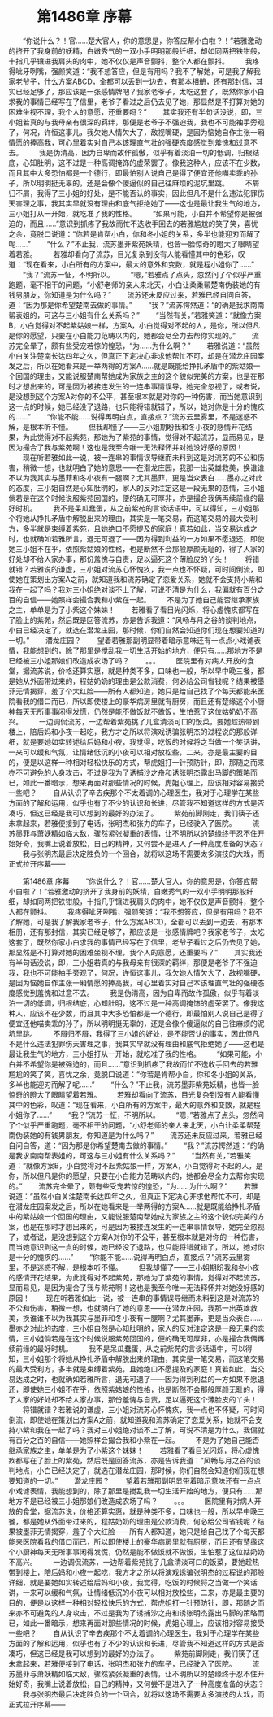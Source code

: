 # 　　第1486章 序幕
　　“你说什么？！官……楚大官人，你的意思是，你答应帮小白啦？！”若雅激动的挤开了我身前的妖精，白嫩秀气的一双小手明明那般纤细，却如同两把铁钳般，十指几乎镶进我肩头的肉中，她不仅仅是声音颤抖，整个人都在颤抖。
　　我疼得呲牙咧嘴，强颜笑道：“我不想答应，但是有用吗？我不了解她，可是我了解我家老爷子，什么方案ABCD，全都可以丢到一边去，有那本相册，还有那封信，其实已经足够了，那应该是一张感情牌吧？我家老爷子，太吃这套了，既然你家小白求我的事情已经写在了信里，老爷子看过之后仍去见了她，那显然是不打算对她的困难坐视不理，我个人的意愿，还重要吗？”
　　其实我还有半句话没说，即，三小姐若真的与我母亲有很深的羁绊，那便是老爷子不强迫我，我也不可能袖手旁观了，何况，许恒这事儿，我欠她人情欠大了，敌视嘴硬，是因为恼她自作主张一厢情愿的捧高我，可心里着实对自己本该理直气壮的强硬态度感觉到羞愧和过意不去。
　　我是伪清高，因为自卑而故作孤傲，似乎有着淡泊一切的低调，归根结底，心知肚明，这不过是一种高调掩饰的虚荣罢了。像我这种人，应该不在少数，而且其中大多恐怕都是一个德行，即最怕别人说自己是得了便宜还他喵卖乖的孙子，所以明明挺无辜的，还是会像个傻逼似的自己往麻烦的泥坑里跳。
　　不屑归不屑，我得了三小姐的好处，是不能否认的事实，因此但凡不是什么违法犯罪伤天害理之事，我其实早就没有理由和底气拒绝她了——这也是最让我生气的地方，三小姐打从一开始，就吃准了我的性格。
　　“如果可能，小白并不希望你是被强迫的，而且……”意识到抓疼了我故而忙不迭收手回去的若雅尴尬的笑了笑，喜忧之余，竟脱口说道：“你若是肯帮小白，你和冬小姐的关系，多半也能迎刃而解了呢……”
　　“什么？”不止我，流苏墨菲紫苑妖精，也皆一脸惊奇的瞪大了眼睛望着若雅。
　　若雅却看向了流苏，目光复杂到没有人能看懂其中的色彩，叹道：“现在看来，小白所有的方案中，最大的意外和变数，就是程小姐你了……”
　　“我？”流苏一怔，不明所以。
　　“嗯，”若雅点了点头，忽然问了个似乎严重跑题，毫不相干的问题，“小舒老师的亲人来北天，小白让柔柔帮楚南伪装她的有钱男朋友，你知道是为什么吗？”
　　流苏还未反应过来，若雅已经自问自答，道：“因为那是你希望楚南去做的事情。”
　　“我？”流苏愕然道：“的确是我求南南帮表姐的，可这与三小姐有什么关系吗？”
　　“当然有关，”若雅笑道：“就像方案B，小白觉得对不起紫姑娘一样，方案A，小白觉得对不起的人，是你，所以但凡是你的愿望，只要在小白能力范畴以内的，她都会尽全力去帮你实现的。”
　　流苏完全晕了，颇有些受宠若惊的惶恐，“为……为什么啊？”
　　若雅说道：“虽然小白关注楚南长达四年之久，但真正下定决心非求他帮忙不可，却是在潜龙庄园案发之后，所以在她看来是一举两得的方案A……就是既能给挣扎矛盾中的紫姑娘一个回国的理由，又能说服楚南帮她成为家族之主的这个貌似完美的方案，也是在那时才想出来的，可是因为被接连发生的一连串事情误导，她完全忽视了，或者说，是没想到这个方案A对你的不公平，甚至根本就是对你的一种伤害，而当她意识到这一点的时候，她已经没了退路，也只能将错就错了，所以，她对你是十分的愧疚的……”
　　“你能不能……说得再明白点，直接点？”流苏云里雾里，不是迷惑不解，是根本听不懂。
　　但我却懂了——三小姐期盼我和冬小夜的感情开花结果，为此觉得对不起紫苑，那她为了紫苑的事情，觉得对不起流苏，显而易见，是因为撮合了我与紫苑啊！这也是我至今唯一无法释怀并对她没好感的原因！
　　现在听若雅如此一说，被一连串的事情误导继而未料到这是对流苏的不公和伤害，稍微一想，也就明白了她的意思——在潜龙庄园，我那一出英雄救美，换谁谁不以为我其实与墨菲和冬小夜有一腿啊？尤其墨菲，更是当众表白……墨亦之对此的态度，三小姐自然是心知肚明的，家人的反对注定这是一段无果的恋情，三小姐倘若是在这个时候说服紫苑回国的，便的确无可厚非，亦是撮合我俩再续前缘的最好时机。
　　我不是呆瓜蠢蛋，从之前紫苑的言谈话语中，可以得知，三小姐那个将她从挣扎矛盾中解脱出来的理由，其实是一笔交易，而这笔交易的最大受利方，多半就是束缚着紫苑，且她绝口不愿提及的家庭！真若如此，当交易达成之时，也就确如若雅所言，退无可退了——因为得到利益的一方如果不愿退还，即使她三小姐不在乎，依照紫姑娘的性格，也是断然不会那般厚颜无耻的，得了人家的好处却不给人家办事，那份羞愧与自责，足以逼死这个薄脸皮的丫头！
　　将错就错？若雅说的谦虚，三小姐对流苏心怀愧疚，我一点也不怀疑，可时间倒流，即使她在策划出方案A之前，就知道我和流苏确定了恋爱关系，她就不会支持小紫和我在一起了吗？我对三小姐绝对谈不上了解，可说不清是为什么，我偏就有百分之百的自信——她照样会撮合我和小紫在一起。
　　不是为了她自己能否继承家族之主，单单是为了小紫这个妹妹！
　　若雅看了看目光闪烁，将心虚愧疚都写在了脸上的紫苑，然后既是回答流苏，亦是告诉我道：“风畅与月之谷的谈判地点，小白已经决定了，就选在潜龙庄园，那时候，你们自然会知道你们现在想要知道的一切。”
　　潜龙庄园？
　　望着若雅那副明显带着暗示意味还有一点点小戏谑表情，我能想到的，除了那里是搅乱我一切生活开始的地方，便只有……那地方不是已经被三小姐那娘们改造成农场了吗？
　　。。。
　　医院里有对病人开放的食堂，据流苏说，价格还算实惠，就是种类不多，口味也一般，所以早中晚三餐，都是她从外面带过来的，程姑奶奶的理由是公款消费，何必给公司省钱呢？结果被墨菲无情揭穿，羞了个大红脸——所有人都知道，她只是给自己找了个每天都能来医院看我的借口而已，所以即使楼上的豪华病房里就有厨房，而且还有楚缘这个小厨神每天无所事事闲得发慌，仍然是能不做饭就不做饭，生怕惹了这位姑奶奶不高兴。
　　一边调侃流苏，一边帮着紫苑挑了几盒清淡可口的饭菜，要她趁热带到楼上，陪后妈和小夜一起吃，我方才之所以将演戏诱骗张明杰的过程说的那般详细，就是要她如实转述给后妈和小夜，我觉得，吃饭的时候将之当做一个笑话讲，一来可以缓和气氛，让情绪低沉的小夜可以相对放松些，二来，亦是最主要的目的，便是以这样一种相对轻松快乐的方式，帮虎姐打一针预防针，即，那随之而来亦不可避免的人身攻击，不过是我为了诱捕沙之舟和诱张明杰露出马脚的策略而已，如此一番暗示，想来再面对那些情况的时候，虎姐心理上，应该相对容易接受一些吧？
　　自从认识了辛去疾那个不太着调的心理医生，我对于心理学在某些方面的了解和运用，似乎也有了不少的认识和长进，尽管我不知道这样的方式是否凑巧，但这已经是我可以想到的最好的办法了。
　　紫苑前脚刚走，我们筷子还未拿起来，若雅便接到了电话，张明杰和张力的车子，已经驶入了医院。
　　流苏墨菲与萧妖精如临大敌，骤然紧张凝重的表情，让不明所以的楚缘终于忍不住开始好奇，我嘴上说着放松，自己的精神，又何尝不是进入了一种高度准备的状态？
　　我与张明杰最后决定胜负的一个回合，就将以这场不需要太多演技的大戏，而正式拉开序幕——

　　第1486章 序幕
　　“你说什么？！官……楚大官人，你的意思是，你答应帮小白啦？！”若雅激动的挤开了我身前的妖精，白嫩秀气的一双小手明明那般纤细，却如同两把铁钳般，十指几乎镶进我肩头的肉中，她不仅仅是声音颤抖，整个人都在颤抖。
　　我疼得呲牙咧嘴，强颜笑道：“我不想答应，但是有用吗？我不了解她，可是我了解我家老爷子，什么方案ABCD，全都可以丢到一边去，有那本相册，还有那封信，其实已经足够了，那应该是一张感情牌吧？我家老爷子，太吃这套了，既然你家小白求我的事情已经写在了信里，老爷子看过之后仍去见了她，那显然是不打算对她的困难坐视不理，我个人的意愿，还重要吗？”
　　其实我还有半句话没说，即，三小姐若真的与我母亲有很深的羁绊，那便是老爷子不强迫我，我也不可能袖手旁观了，何况，许恒这事儿，我欠她人情欠大了，敌视嘴硬，是因为恼她自作主张一厢情愿的捧高我，可心里着实对自己本该理直气壮的强硬态度感觉到羞愧和过意不去。
　　我是伪清高，因为自卑而故作孤傲，似乎有着淡泊一切的低调，归根结底，心知肚明，这不过是一种高调掩饰的虚荣罢了。像我这种人，应该不在少数，而且其中大多恐怕都是一个德行，即最怕别人说自己是得了便宜还他喵卖乖的孙子，所以明明挺无辜的，还是会像个傻逼似的自己往麻烦的泥坑里跳。
　　不屑归不屑，我得了三小姐的好处，是不能否认的事实，因此但凡不是什么违法犯罪伤天害理之事，我其实早就没有理由和底气拒绝她了——这也是最让我生气的地方，三小姐打从一开始，就吃准了我的性格。
　　“如果可能，小白并不希望你是被强迫的，而且……”意识到抓疼了我故而忙不迭收手回去的若雅尴尬的笑了笑，喜忧之余，竟脱口说道：“你若是肯帮小白，你和冬小姐的关系，多半也能迎刃而解了呢……”
　　“什么？”不止我，流苏墨菲紫苑妖精，也皆一脸惊奇的瞪大了眼睛望着若雅。
　　若雅却看向了流苏，目光复杂到没有人能看懂其中的色彩，叹道：“现在看来，小白所有的方案中，最大的意外和变数，就是程小姐你了……”
　　“我？”流苏一怔，不明所以。
　　“嗯，”若雅点了点头，忽然问了个似乎严重跑题，毫不相干的问题，“小舒老师的亲人来北天，小白让柔柔帮楚南伪装她的有钱男朋友，你知道是为什么吗？”
　　流苏还未反应过来，若雅已经自问自答，道：“因为那是你希望楚南去做的事情。”
　　“我？”流苏愕然道：“的确是我求南南帮表姐的，可这与三小姐有什么关系吗？”
　　“当然有关，”若雅笑道：“就像方案B，小白觉得对不起紫姑娘一样，方案A，小白觉得对不起的人，是你，所以但凡是你的愿望，只要在小白能力范畴以内的，她都会尽全力去帮你实现的。”
　　流苏完全晕了，颇有些受宠若惊的惶恐，“为……为什么啊？”
　　若雅说道：“虽然小白关注楚南长达四年之久，但真正下定决心非求他帮忙不可，却是在潜龙庄园案发之后，所以在她看来是一举两得的方案A……就是既能给挣扎矛盾中的紫姑娘一个回国的理由，又能说服楚南帮她成为家族之主的这个貌似完美的方案，也是在那时才想出来的，可是因为被接连发生的一连串事情误导，她完全忽视了，或者说，是没想到这个方案A对你的不公平，甚至根本就是对你的一种伤害，而当她意识到这一点的时候，她已经没了退路，也只能将错就错了，所以，她对你是十分的愧疚的……”
　　“你能不能……说得再明白点，直接点？”流苏云里雾里，不是迷惑不解，是根本听不懂。
　　但我却懂了——三小姐期盼我和冬小夜的感情开花结果，为此觉得对不起紫苑，那她为了紫苑的事情，觉得对不起流苏，显而易见，是因为撮合了我与紫苑啊！这也是我至今唯一无法释怀并对她没好感的原因！
　　现在听若雅如此一说，被一连串的事情误导继而未料到这是对流苏的不公和伤害，稍微一想，也就明白了她的意思——在潜龙庄园，我那一出英雄救美，换谁谁不以为我其实与墨菲和冬小夜有一腿啊？尤其墨菲，更是当众表白……墨亦之对此的态度，三小姐自然是心知肚明的，家人的反对注定这是一段无果的恋情，三小姐倘若是在这个时候说服紫苑回国的，便的确无可厚非，亦是撮合我俩再续前缘的最好时机。
　　我不是呆瓜蠢蛋，从之前紫苑的言谈话语中，可以得知，三小姐那个将她从挣扎矛盾中解脱出来的理由，其实是一笔交易，而这笔交易的最大受利方，多半就是束缚着紫苑，且她绝口不愿提及的家庭！真若如此，当交易达成之时，也就确如若雅所言，退无可退了——因为得到利益的一方如果不愿退还，即使她三小姐不在乎，依照紫姑娘的性格，也是断然不会那般厚颜无耻的，得了人家的好处却不给人家办事，那份羞愧与自责，足以逼死这个薄脸皮的丫头！
　　将错就错？若雅说的谦虚，三小姐对流苏心怀愧疚，我一点也不怀疑，可时间倒流，即使她在策划出方案A之前，就知道我和流苏确定了恋爱关系，她就不会支持小紫和我在一起了吗？我对三小姐绝对谈不上了解，可说不清是为什么，我偏就有百分之百的自信——她照样会撮合我和小紫在一起。
　　不是为了她自己能否继承家族之主，单单是为了小紫这个妹妹！
　　若雅看了看目光闪烁，将心虚愧疚都写在了脸上的紫苑，然后既是回答流苏，亦是告诉我道：“风畅与月之谷的谈判地点，小白已经决定了，就选在潜龙庄园，那时候，你们自然会知道你们现在想要知道的一切。”
　　潜龙庄园？
　　望着若雅那副明显带着暗示意味还有一点点小戏谑表情，我能想到的，除了那里是搅乱我一切生活开始的地方，便只有……那地方不是已经被三小姐那娘们改造成农场了吗？
　　。。。
　　医院里有对病人开放的食堂，据流苏说，价格还算实惠，就是种类不多，口味也一般，所以早中晚三餐，都是她从外面带过来的，程姑奶奶的理由是公款消费，何必给公司省钱呢？结果被墨菲无情揭穿，羞了个大红脸——所有人都知道，她只是给自己找了个每天都能来医院看我的借口而已，所以即使楼上的豪华病房里就有厨房，而且还有楚缘这个小厨神每天无所事事闲得发慌，仍然是能不做饭就不做饭，生怕惹了这位姑奶奶不高兴。
　　一边调侃流苏，一边帮着紫苑挑了几盒清淡可口的饭菜，要她趁热带到楼上，陪后妈和小夜一起吃，我方才之所以将演戏诱骗张明杰的过程说的那般详细，就是要她如实转述给后妈和小夜，我觉得，吃饭的时候将之当做一个笑话讲，一来可以缓和气氛，让情绪低沉的小夜可以相对放松些，二来，亦是最主要的目的，便是以这样一种相对轻松快乐的方式，帮虎姐打一针预防针，即，那随之而来亦不可避免的人身攻击，不过是我为了诱捕沙之舟和诱张明杰露出马脚的策略而已，如此一番暗示，想来再面对那些情况的时候，虎姐心理上，应该相对容易接受一些吧？
　　自从认识了辛去疾那个不太着调的心理医生，我对于心理学在某些方面的了解和运用，似乎也有了不少的认识和长进，尽管我不知道这样的方式是否凑巧，但这已经是我可以想到的最好的办法了。
　　紫苑前脚刚走，我们筷子还未拿起来，若雅便接到了电话，张明杰和张力的车子，已经驶入了医院。
　　流苏墨菲与萧妖精如临大敌，骤然紧张凝重的表情，让不明所以的楚缘终于忍不住开始好奇，我嘴上说着放松，自己的精神，又何尝不是进入了一种高度准备的状态？
　　我与张明杰最后决定胜负的一个回合，就将以这场不需要太多演技的大戏，而正式拉开序幕——
